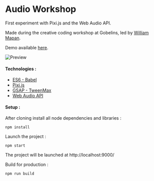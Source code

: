 # Audio Workshop

First experiment with Pixi.js and the Web Audio API.

Made during the creative coding workshop at Gobelins, led by [William Mapan](https://github.com/williamapan).

Demo available [here](http://lab.arnaudrocca.fr/audio-workshop).

![Preview](http://lab.arnaudrocca.fr/audio-workshop/assets/images/preview.gif)

#### Technologies :

* [ES6 - Babel](https://github.com/babel/babel)
* [Pixi.js](https://github.com/GoodBoyDigital/pixi.js)
* [GSAP - TweenMax](http://greensock.com/tweenmax)
* [Web Audio API](https://webaudio.github.io/web-audio-api)

#### Setup :

After cloning install all node dependencies and libraries :
```shell
npm install
```

Launch the project :
```shell
npm start
```

The project will be launched at http://localhost:9000/

Build for production :
```shell
npm run build
```
